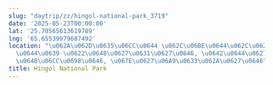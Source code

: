 ```yaml
---
slug: "daytrip/zz/hingol-national-park_3719"
date: '2025-05-23T00:00:00'
lat: '25.70565613619789'
lng: '65.65539979687492'
location: "\u062A\u062D\u0635\u06CC\u0644 \u062C\u06BE\u0644\u062C\u0627\u0624, \u0636\
  \u0644\u0639 \u0622\u0648\u0627\u0631\u0627\u0646, \u0642\u0644\u0627\u062A \u0688\
  \u0648\u06CC\u0698\u0646, \u067E\u0627\u06A9\u0633\u062A\u0627\u0646"
title: Hingol National Park
---
```



